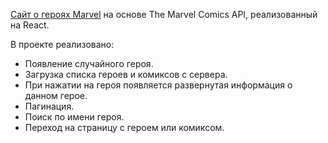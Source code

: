 [Сайт о героях Marvel](https://darbimar.github.io/Marvel/) на основе The Marvel Comics API, реализованный на React.

В проекте реализовано:

- Появление случайного героя.
- Загрузка списка героев и комиксов с сервера.
- При нажатии на героя появляется развернутая информация о данном герое.
- Пагинация.
- Поиск по имени героя.
- Переход на страницу с героем или комиксом.
